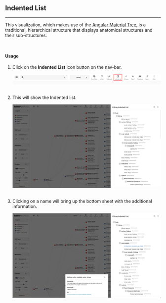 ## Indented List
---

This visualization, which makes use of the [Angular Material Tree](https://material.angular.io/components/tree/overview), is a traditional, hierarchical structure that displays anatomical structures and their sub-structures.

<br>

#### Usage

1. Click on the **Indented List** icon button on the nav-bar.

   <img src="assets/docs/indented-list/nav.png" alt="Indented List nav bar" class="md-img p-2 w-75">
   <br>
   <br>

2. This will show the Indented list.

   <img src="assets/docs/indented-list/il.png" alt="Indented List" class="md-img p-2 w-75">
   <br>
   <br>

3. Clicking on a name will bring up the bottom sheet with the additional information. 

   <img src="assets/docs/indented-list/bottom.png" alt="Indented List bottom sheet" class="md-img p-2 w-75">
   <br>
   <br>